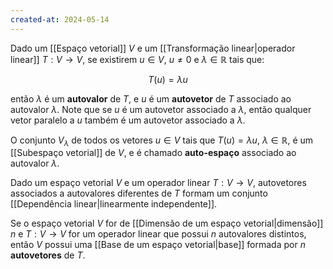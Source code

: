 ```yaml
---
created-at: 2024-05-14
---
```


Dado um [[Espaço vetorial]] $V$ e um [[Transformação linear|operador linear]] $T: V \to V$, se existirem $u \in V$, $u \neq 0$ e $\lambda \in \mathbb{R}$ tais que:

$$T(u) = \lambda u$$

então $\lambda$ é um **autovalor** de $T$, e $u$ é um **autovetor** de $T$ associado ao autovalor $\lambda$. Note que se $u$ é um autovetor associado a $\lambda$, então qualquer vetor paralelo a $u$ também é um autovetor associado a $\lambda$.

O conjunto $V_{\lambda}$ de todos os vetores $u \in V$ tais que $T(u) = \lambda u$, $\lambda \in \mathbb{R}$, é um [[Subespaço vetorial]] de $V$, e é chamado **auto-espaço** associado ao autovalor $\lambda$.

Dado um espaço vetorial $V$ e um operador linear $T: V \to V$, autovetores associados a autovalores diferentes de $T$ formam um conjunto [[Dependência linear|linearmente independente]].

Se o espaço vetorial $V$ for de [[Dimensão de um espaço vetorial|dimensão]] $n$ e $T: V \to V$ for um operador linear que possui $n$ autovalores distintos, então $V$ possui uma [[Base de um espaço vetorial|base]] formada por $n$ **autovetores** de $T$.
